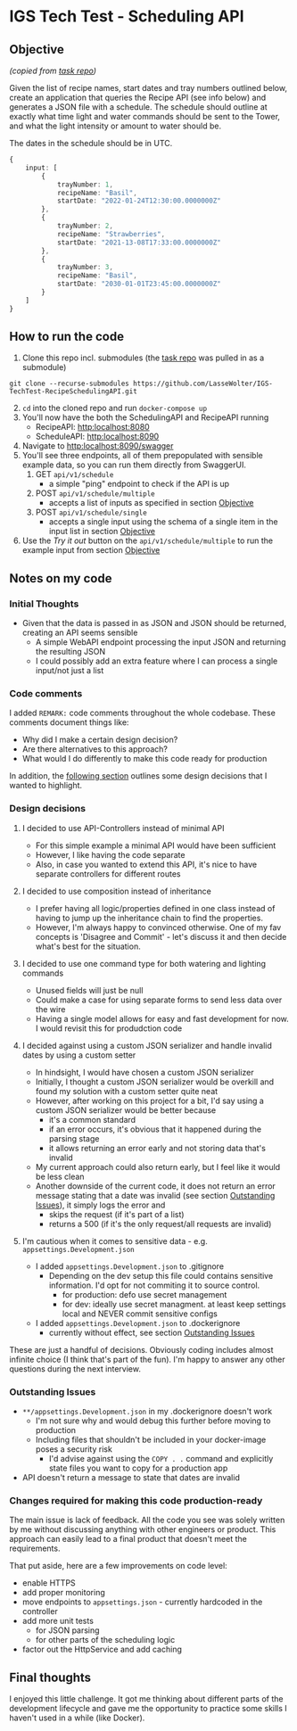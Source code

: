 # IGS Tech Test - Scheduling API


## Objective

_(copied from [task repo](https://github.com/intelligent-growth-solutions/tech-test-software-engineer))_

Given the list of recipe names, start dates and tray numbers outlined below, create an application that queries the
Recipe API (see info below) and generates a JSON file with a schedule. The schedule should outline at exactly what time
light and water commands should be sent to the Tower, and what the light intensity or amount to water should be.

The dates in the schedule should be in UTC.

```typescript
{
    input: [
        {
            trayNumber: 1,
            recipeName: "Basil",
            startDate: "2022-01-24T12:30:00.0000000Z"
        },
        {
            trayNumber: 2,
            recipeName: "Strawberries",
            startDate: "2021-13-08T17:33:00.0000000Z"
        },
        {
            trayNumber: 3,
            recipeName: "Basil",
            startDate: "2030-01-01T23:45:00.0000000Z"
        }
    ]
}
```

## How to run the code

1. Clone this repo incl. submodules (the [task repo](https://github.com/intelligent-growth-solutions/tech-test-software-engineer) was pulled in as a submodule)
```
git clone --recurse-submodules https://github.com/LasseWolter/IGS-TechTest-RecipeSchedulingAPI.git
```
2. `cd` into the cloned repo and run `docker-compose up`
3. You'll now have the both the SchedulingAPI and RecipeAPI running
    * RecipeAPI: [http:localhost:8080](http:localhost:8090)
    * ScheduleAPI: [http:localhost:8090](http:localhost:8090)
4. Navigate to [http:localhost:8090/swagger](http:localhost:8090/swagger)
5. You'll see three endpoints, all of them prepopulated with sensible example data, so you can run them directly from SwaggerUI.
    1. GET `api/v1/schedule`
        * a simple "ping" endpoint to check if the API is up
    2. POST `api/v1/schedule/multiple`
        * accepts a list of inputs as specified in section [Objective](#objective)
    3. POST `api/v1/schedule/single`
        * accepts a single input using the schema of a single item in the input list in section [Objective](#objective)
6. Use the _Try it out_ button on the `api/v1/schedule/multiple` to run the example input from
   section [Objective](#objective)

## Notes on my code 

### Initial Thoughts

* Given that the data is passed in as JSON and JSON should be returned, creating an API seems sensible
    * A simple WebAPI endpoint processing the input JSON and returning the resulting JSON
    * I could possibly add an extra feature where I can process a single input/not just a list


### Code comments 
I added `REMARK:` code comments throughout the whole codebase. 
These comments document things like: 
* Why did I make a certain design decision?
* Are there alternatives to this approach?
* What would I do differently to make this code ready for production

In addition, the [following section](#design-decisions) outlines some design decisions that I wanted to highlight. 

### Design decisions
1. I decided to use API-Controllers instead of minimal API
    * For this simple example a minimal API would have been sufficient
    * However, I like having the code separate
    * Also, in case you wanted to extend this API, it's nice to have separate controllers for different routes


2. I decided to use composition instead of inheritance
    * I prefer having all logic/properties defined in one class instead of having to jump up the inheritance chain to
      find the properties.
    * However, I'm always happy to convinced otherwise. One of my fav concepts is 'Disagree and Commit' - let's discuss
      it and then decide what's best for the situation.


3. I decided to use one command type for both watering and lighting commands
    * Unused fields will just be null
    * Could make a case for using separate forms to send less data over the wire
    * Having a single model allows for easy and fast development for now. I would revisit this for produdction code


4. I decided against using a custom JSON serializer and handle invalid dates by using a custom setter 
    * In hindsight, I would have chosen a custom JSON serializer 
    * Initially, I thought a custom JSON serializer would be overkill and found my solution with a custom setter quite neat
    * However, after working on this project for a bit, I'd say using a custom JSON serializer would be better because
      * it's a common standard 
      * if an error occurs, it's obvious that it happened during the parsing stage 
      * it allows returning an error early and not storing data that's invalid 
    * My current approach could also return early, but I feel like it would be less clean
    * Another downside of the current code, it does not return an error message stating that a date was invalid (see section [Outstanding Issues](#outstanding-issues)), it simply logs the error and
      * skips the request (if it's part of a list) 
      * returns a 500 (if it's the only request/all requests are invalid)


5. I'm cautious when it comes to sensitive data - e.g. `appsettings.Development.json`
   - I added `appsettings.Development.json` to .gitignore
       - Depending on the dev setup this file could contains sensitive information. I'd opt for not commiting it to source control.
           - for production: defo use secret management
           - for dev: ideally use secret managment. at least keep settings local and NEVER commit sensitive configs
   - I added `appsettings.Development.json` to .dockerignore 
     - currently without effect, see section [Outstanding Issues](#outstanding-issues)

These are just a handful of decisions. Obviously coding includes almost infinite choice (I think that's part of the fun).
I'm happy to answer any other questions during the next interview.

### Outstanding Issues
- `**/appsettings.Development.json` in my .dockerignore doesn't work
    - I'm not sure why and would debug this further before moving to production
    - Including files that shouldn't be included in your docker-image poses a security risk
        - I'd advise against using the `COPY . .` command and explicitly state files you want to copy for a production app
- API doesn't return a message to state that dates are invalid 

### Changes required for making this code production-ready
The main issue is lack of feedback. All the code you see was solely written by me without discussing anything with other engineers or product.
This approach can easily lead to a final product that doesn't meet the requirements.

That put aside, here are a few improvements on code level: 
- enable HTTPS
- add proper monitoring 
- move endpoints to `appsettings.json` - currently hardcoded in the controller
- add more unit tests
  - for JSON parsing 
  - for other parts of the scheduling logic
- factor out the HttpService and add caching

## Final thoughts 
I enjoyed this little challenge. It got me thinking about different parts of the development lifecycle and gave me the opportunity to practice some skills I haven't used in a while (like Docker). 

